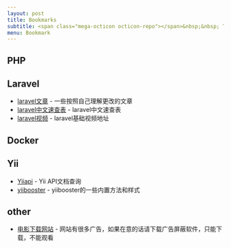 ```yaml
---
layout: post
title: Bookmarks
subtitle: <span class="mega-octicon octicon-repo"></span>&nbsp;&nbsp; To mark useful libs - tools - books
menu: Bookmark
---
```


## PHP


## Laravel
- [laravel文章](http://laravelbase.com/) - 一些按照自己理解更改的文章
- [laravel中文速查表](https://cs.phphub.org/) - laravel中文速查表
- [laravel视频](https://laravist.com/) - laravel基础视频地址


## Docker

## Yii
- [Yiiapi](http://www.php100.com/manual/yii/) - Yii API文档查询
- [yiibooster](http://yiibooster.oadoc360.com/) - yiibooster的一些内置方法和样式

## other
- [电影下载网站](http://www.qtfy30.cn/) - 网站有很多广告，如果在意的话请下载广告屏蔽软件，只能下载，不能观看
